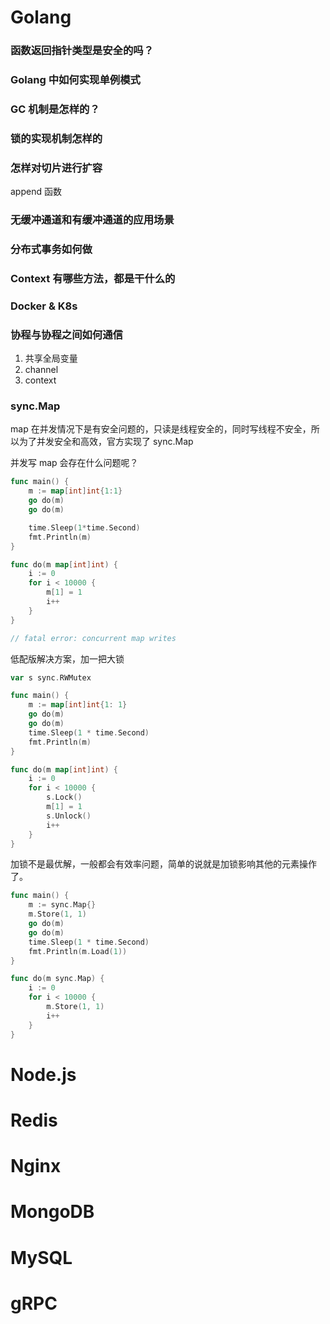 # Golang

### 函数返回指针类型是安全的吗？

### Golang 中如何实现单例模式

### GC 机制是怎样的？

### 锁的实现机制怎样的

### 怎样对切片进行扩容

append 函数

### 无缓冲通道和有缓冲通道的应用场景

### 分布式事务如何做

### Context 有哪些方法，都是干什么的

### Docker & K8s

### 协程与协程之间如何通信

1. 共享全局变量
2. channel
3. context

### sync.Map
map 在并发情况下是有安全问题的，只读是线程安全的，同时写线程不安全，所以为了并发安全和高效，官方实现了 sync.Map

并发写 map 会存在什么问题呢？
```go
func main() {
    m := map[int]int{1:1}
    go do(m)
    go do(m)

    time.Sleep(1*time.Second)
    fmt.Println(m)
}

func do(m map[int]int) {
	i := 0
	for i < 10000 {
		m[1] = 1
		i++
	}
}

// fatal error: concurrent map writes
```

低配版解决方案，加一把大锁
```go
var s sync.RWMutex

func main() {
    m := map[int]int{1: 1}
	go do(m)
	go do(m)
	time.Sleep(1 * time.Second)
	fmt.Println(m)
}

func do(m map[int]int) {
	i := 0
	for i < 10000 {
		s.Lock()
		m[1] = 1
		s.Unlock()
		i++
	}
}
```
加锁不是最优解，一般都会有效率问题，简单的说就是加锁影响其他的元素操作了。

```go
func main() {
    m := sync.Map{}
	m.Store(1, 1)
	go do(m)
	go do(m)
	time.Sleep(1 * time.Second)
	fmt.Println(m.Load(1))
}

func do(m sync.Map) {
	i := 0
	for i < 10000 {
		m.Store(1, 1)
		i++
	}
}
```

# Node.js

# Redis

# Nginx

# MongoDB

# MySQL

# gRPC
